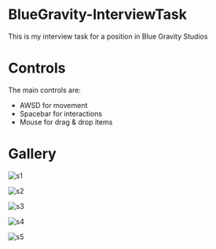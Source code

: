 
# BlueGravity-InterviewTask
 This is my interview task for a position in Blue Gravity Studios

# Controls
 The main controls are:
  - AWSD for movement
  - Spacebar for interactions
  - Mouse for drag & drop items
# Gallery 
![s1](https://github.com/SantiagoBarbosaNieto/BlueG-Repo/assets/60375386/4f9b88c7-5ed3-419e-bfdd-0d5e015c44af)

![s2](https://github.com/SantiagoBarbosaNieto/BlueG-Repo/assets/60375386/caa039a3-fc86-4248-9c92-c68327d657e8)

![s3](https://github.com/SantiagoBarbosaNieto/BlueG-Repo/assets/60375386/a1e068dd-14ba-47c6-bcaa-d54cc2a42a35)

![s4](https://github.com/SantiagoBarbosaNieto/BlueG-Repo/assets/60375386/ce3ee39f-79ef-40cd-9771-a9716ea94b0d)

![s5](https://github.com/SantiagoBarbosaNieto/BlueG-Repo/assets/60375386/0d60e6fd-e95b-4327-bde6-fcb175da0735)
